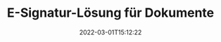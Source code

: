 ---
############################# Static ############################
layout: "product"
date: 2022-03-01T15:12:22
draft: false
#operation: 
#signaturetype: 
#fileformat: 
#productName: Java
lang: de
#productCode: java
#otherformats: 
#breadcrumb: Put  signature on  for Java
product: "Signature"
product_tag: "signature"

############################# Head ############################
head_title: ".NET, Java, Cloud-APIs und Online-Dokumentensignatur-Apps"
head_description: "Holen Sie sich eine All-in-One-Dokumenten-E-Signatur-Lösung für .NET-, Java- und Cloud-basierte Anwendungen. Signieren Sie gängige Dokumentenformate online mit der einfachen Drag-and-Drop-Funktion"

############################# Header ############################
title: "E-Signatur-Lösung für Dokumente"
description: "Signieren Sie digitale Dokumente und Bilder auf jeder Plattform mit unseren flexiblen APIs und App-basierten Lösungen für Programmierer und Endbenutzer."

############################# APIs ###############################
apis:
  enable: true

  api:
    # api loop
    - title: "GroupDocs.Signature High-Code-APIs enthalten"
      link: "/signature/"
      label: "Alle High-Code-APIs anzeigen"
      api_product:
        # api_product loop
        - link: "/signature/net/"
          img_alt: "GroupDocs.Signature for .NET"
          image: "https://www.groupdocs.cloud/templates/groupdocs/images/product-logos/groupdocs-signature-net.png"
          product: "GroupDocs.Signature for"
          platform: ".NET"
          content: "Native .NET-API zum Hinzufügen, Suchen und Überprüfen der gängigsten digitalen Signaturtypen zu Microsoft Office, PDF, Bildern und verschiedenen anderen Formaten in .NET-Anwendungen."

        # api_product loop
        - link: "/signature/java/"
          img_alt: "GroupDocs.Signature for Java"
          image: "https://www.groupdocs.cloud/templates/groupdocs/images/product-logos/groupdocs-signature-java.png"
          product: "GroupDocs.Signature for"
          platform: "Java"
          content: "Statten Sie Java-Anwendungen mit eSignatur-Funktionen aus, um eine Vielzahl von Dokumenten und Bildern auf jedem Betriebssystem mit installiertem JDK digital zu signieren."

    # api loop
    - title: "GroupDocs.Signature Low-Code-APIs enthalten"
      link: "https://products.groupdocs.cloud/signature"
      label: "Alle Low-Code-APIs anzeigen"
      api_product:
        # api_product loop
        - link: "https://products.groupdocs.cloud/signature/curl"
          img_alt: "GroupDocs.Signature Cloud for cURL"
          image: "https://www.groupdocs.cloud/templates/groupdocscloud/images/sdk/272x272/groupdocs_signature-for-curl.png"
          product: "GroupDocs.Signature"
          platform: "Cloud for cURL"
          content: "Arbeiten Sie mit der cURL RESTful Document Signature API, um verschiedene Signaturtypen in allen gängigen Dokumentformaten hinzuzufügen und zu bearbeiten, einschließlich PDF, Word, Excel und Bildern."

        # api_product loop
        - link: "https://products.groupdocs.cloud/signature/net"
          img_alt: "GroupDocs.Signature Cloud SDK for .NET"
          image: "https://www.groupdocs.cloud/templates/groupdocscloud/images/sdk/272x272/groupdocs_signature-for-net.png"
          product: "GroupDocs.Signature"
          platform: "Cloud SDK for .NET"
          content: "Verwenden Sie die E-Signatur-RESTful-API ganz einfach mit dem .NET SDK, um digitale Signaturen in einer Reihe von Dokumentformaten innerhalb von .NET-Anwendungen zu verwalten."

        # api_product loop
        - link: "https://products.groupdocs.cloud/signature/java"
          img_alt: "GroupDocs.Signature Cloud SDK for Java"
          image: "https://www.groupdocs.cloud/templates/groupdocscloud/images/sdk/272x272/groupdocs_signature-for-java.png"
          product: "GroupDocs.Signature"
          platform: "Cloud SDK for Java"
          content: "Implementieren Sie erweiterte Dokumentsignaturfunktionen in Ihren Java-Anwendungen mit dem speziell entwickelten Dokumentsignatur-SDK für Java."

    # api loop
    - title: "GroupDocs.Signature Keine Code-Apps enthalten"
      link: "https://products.groupdocs.app/signature"
      label: "Alle No-Code-Apps anzeigen"
      api_product:
        # api_product loop
        - link: "https://products.groupdocs.app/signature/total"
          img_alt: "GroupDocs.Signature Total"
          image: "https://www.aspose.cloud/templates/asposeapp/images/products/logo/aspose_signature-app.png"
          product: "GroupDocs.Signature"
          platform: "Total"
          content: "Signieren Sie Microsoft Word-, Excel-, PowerPoint-, Visio- und PDF-Dateien mit Text, Bild, Barcode oder QR-Code."

        # api_product loop
        - link: "https://products.groupdocs.app/signature/docx"
          img_alt: "GroupDocs.Signature DOCX"
          image: "https://www.aspose.cloud/templates/groupdocsapp/images/products/logo/groupdocs_words-app.png"
          product: "GroupDocs.Signature"
          platform: "DOCX"
          content: "Signieren Sie Word-Dokumente kostenlos online direkt in Ihrem Browser."

        # api_product loop
        - link: "https://products.groupdocs.app/signature/pdf"
          img_alt: "GroupDocs.Signature PDF"
          image: "https://www.aspose.cloud/templates/groupdocsapp/images/products/logo/groupdocs_pdf-app.png"
          product: "GroupDocs.Signature"
          platform: "PDF"
          content: "e-Signieren Sie PDF-Dateien mit Text, Bild oder Barcode in jedem Webbrowser."

############################# Back to top ###############################
back_to_top:
  enable: true
---